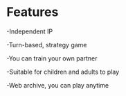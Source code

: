 # Features

  -Independent IP

  -Turn-based, strategy game

  -You can train your own partner

  -Suitable for children and adults to play

  -Web archive, you can play anytime

